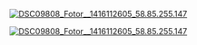 [![DSC09808_Fotor__1416112605_58.85.255.147](http://mountainboy.boo.jp/wordpress/wp-content/uploads/aaa.jpg)](http://mountainboy.boo.jp/wordpress/wp-content/uploads/aaa.jpg)

[![DSC09808_Fotor__1416112605_58.85.255.147](http://mountainboy.boo.jp/wordpress/wp-content/uploads/bbb.jpg)](http://mountainboy.boo.jp/wordpress/wp-content/uploads/bbb.jpg)
